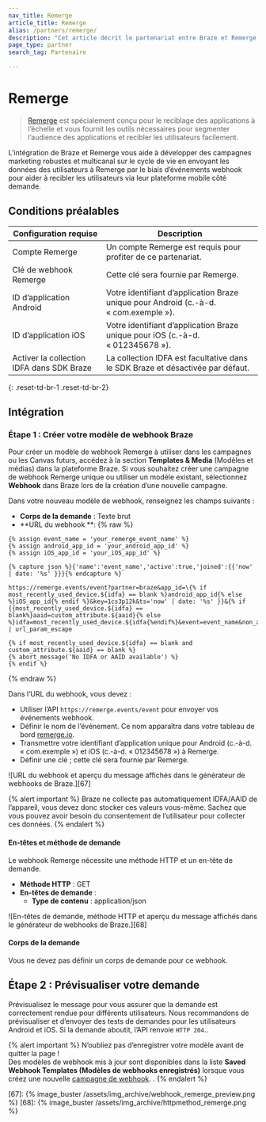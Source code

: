 ```yaml
---
nav_title: Remerge
article_title: Remerge
alias: /partners/remerge/
description: "Cet article décrit le partenariat entre Braze et Remerge, une application spécialement conçue pour le reciblage des applications à l’échelle et qui fournit les outils nécessaires pour segmenter efficacement l’audience des applications et recibler les utilisateurs."
page_type: partner
search_tag: Partenaire

---
```


# Remerge

> [Remerge](https://www.remerge.io/) est spécialement conçu pour le reciblage des applications à l’échelle et vous fournit les outils nécessaires pour segmenter l’audience des applications et recibler les utilisateurs facilement.

L’intégration de Braze et Remerge vous aide à développer des campagnes marketing robustes et multicanal sur le cycle de vie en envoyant les données des utilisateurs à Remerge par le biais d’événements webhook pour aider à recibler les utilisateurs via leur plateforme mobile côté demande.

## Conditions préalables

| Configuration requise | Description |
|---|---|
| Compte Remerge | Un compte Remerge est requis pour profiter de ce partenariat. |
| Clé de webhook Remerge | Cette clé sera fournie par Remerge. |
| ID d’application Android | Votre identifiant d’application Braze unique pour Android (c.-à-d. « com.exemple »). |
| ID d’application iOS | Votre identifiant d’application Braze unique pour iOS (c.-à-d. « 012345678 »). |
| Activer la collection IDFA dans SDK Braze | La collection IDFA est facultative dans le SDK Braze et désactivée par défaut. | 
{: .reset-td-br-1 .reset-td-br-2}

## Intégration

### Étape 1 : Créer votre modèle de webhook Braze

Pour créer un modèle de webhook Remerge à utiliser dans les campagnes ou les Canvas futurs, accédez à la section **Templates & Media** (Modèles et médias) dans la plateforme Braze. Si vous souhaitez créer une campagne de webhook Remerge unique ou utiliser un modèle existant, sélectionnez **Webhook** dans Braze lors de la création d’une nouvelle campagne.

Dans votre nouveau modèle de webhook, renseignez les champs suivants :
- **Corps de la demande** : Texte brut
- **URL du webhook **: 
{% raw %}
```liquid
{% assign event_name = 'your_remerge_event_name' %} 
{% assign android_app_id = 'your_android_app_id' %} 
{% assign iOS_app_id = 'your_iOS_app_id' %}

{% capture json %}{'name':'event_name','active':true,'joined':{{'now' | date: '%s' }}}{% endcapture %}

https://remerge.events/event?partner=braze&app_id=\{% if most_recently_used_device.${idfa} == blank %}android_app_id{% else %}iOS_app_id{% endif %}&key=1cs3p12k&ts='now' | date: '%s' }}&{% if {{most_recently_used_device.${idfa} == blank%}aaid=custom_attribute.${aaid}{% else %}idfa=most_recently_used_device.${idfa{%endif%}&event=event_name&non_app_event=true&data=json | url_param_escape

{% if most_recently_used_device.${idfa} == blank and custom_attribute.${aaid} == blank %}
{% abort_message('No IDFA or AAID available') %}
{% endif %}
```
{% endraw %}

Dans l’URL du webhook, vous devez :
- Utiliser l’API `https://remerge.events/event` pour envoyer vos événements webhook.
- Définir le nom de l’événement. Ce nom apparaîtra dans votre tableau de bord [remerge.io][65].
- Transmettre votre identifiant d’application unique pour Android (c.-à-d. « com.exemple ») et iOS (c.-à-d. « 012345678 ») à Remerge.
- Définir une clé ; cette clé sera fournie par Remerge.

![URL du webhook et aperçu du message affichés dans le générateur de webhooks de Braze.][67]

{% alert important %}
Braze ne collecte pas automatiquement IDFA/AAID de l’appareil, vous devez donc stocker ces valeurs vous-même. Sachez que vous pouvez avoir besoin du consentement de l’utilisateur pour collecter ces données.
{% endalert %}

#### En-têtes et méthode de demande

Le webhook Remerge nécessite une méthode HTTP et un en-tête de demande.

- **Méthode HTTP** : GET
- **En-têtes de demande** :
  - **Type de contenu** : application/json

![En-têtes de demande, méthode HTTP et aperçu du message affichés dans le générateur de webhooks de Braze.][68]

#### Corps de la demande

Vous ne devez pas définir un corps de demande pour ce webhook.

## Étape 2 : Prévisualiser votre demande

Prévisualisez le message pour vous assurer que la demande est correctement rendue pour différents utilisateurs. Nous recommandons de prévisualiser et d’envoyer des tests de demandes pour les utilisateurs Android et iOS. Si la demande aboutit, l’API renvoie `HTTP 204`..

{% alert important %}
N’oubliez pas d’enregistrer votre modèle avant de quitter la page ! <br>Des modèles de webhook mis à jour sont disponibles dans la liste **Saved Webhook Templates (Modèles de webhooks enregistrés)** lorsque vous créez une nouvelle [campagne de webhook]({{site.baseurl}}/user_guide/message_building_by_channel/webhooks/creating_a_webhook/). .
{% endalert %}

[65]: https://www.remerge.io/
[66]: https://help.remerge.io/hc/en-us/articles/115003046534-Remerge-Event-Tracking-API
[67]: {% image_buster /assets/img_archive/webhook_remerge_preview.png %}
[68]: {% image_buster /assets/img_archive/httpmethod_remerge.png %}

